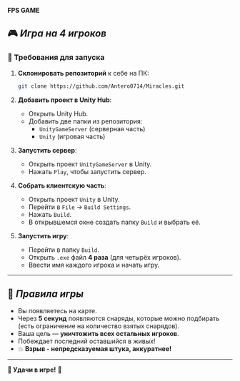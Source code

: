 **FPS GAME**

## 🎮 *Игра на 4 игроков*

### 🔧 Требования для запуска

1. **Склонировать репозиторий** к себе на ПК:
   ```sh
   git clone https://github.com/Antero0714/Miracles.git
   ```

2. **Добавить проект в Unity Hub**:
   - Открыть Unity Hub.
   - Добавить две папки из репозитория:
     - `UnityGameServer` (серверная часть)
     - `Unity` (игровая часть)

3. **Запустить сервер**:
   - Открыть проект `UnityGameServer` в Unity.
   - Нажать `Play`, чтобы запустить сервер.

4. **Собрать клиентскую часть**:
   - Открыть проект `Unity` в Unity.
   - Перейти в `File` → `Build Settings`.
   - Нажать `Build`.
   - В открывшемся окне создать папку `Build` и выбрать её.

5. **Запустить игру**:
   - Перейти в папку `Build`.
   - Открыть `.exe` файл **4 раза** (для четырёх игроков).
   - Ввести имя каждого игрока и начать игру.

---

## 📝 *Правила игры*

- Вы появляетесь на карте.
- Через **5 секунд** появляются снаряды, которые можно подбирать (есть ограничение на количество взятых снарядов).
- Ваша цель — **уничтожить всех остальных игроков**.
- Побеждает последний оставшийся в живых!
- 💥 **Взрыв - непредсказуемая штука, аккуратнее!**

---

**🎯 Удачи в игре!** 🚀

